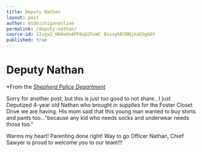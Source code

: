 ```yaml
---
title: Deputy Nathan
layout: post
author: midmichiganonline
permalink: /deputy-nathan/
source-id: 1Ivgx2_HGHaOnAPF6qG2FoWC_8ixxybRJONjVa5SgG6Y
published: true
---
```

# Deputy Nathan

*From the [*Shepherd Police Department*](https://www.facebook.com/permalink.php?story_fbid=1253901261295106&id=205632619455314)

Sorry for another post, but this is just too good to not share...I just Deputized 4-year old Nathan who brought in supplies for the Foster Closet Drive we are having. His mom said that this young man wanted to buy shirts and pants too..."because any kid who needs socks and underwear needs those too."

Warms my heart! Parenting done right! Way to go Officer Nathan, Chief Sawyer is proud to welcome you to our team!!!

